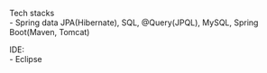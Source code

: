 <p>Tech stacks <br>
- Spring data JPA(Hibernate), SQL, @Query(JPQL), MySQL, Spring Boot(Maven, Tomcat)<br>
</p>
<p>IDE:<br>
- Eclipse
</p>
